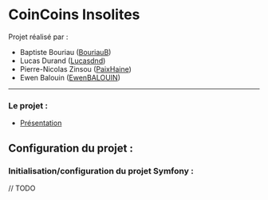 <h1>CoinCoins Insolites</h1>

Projet réalisé par :  
- Baptiste Bouriau ([BouriauB](https://github.com/BouriauB))
- Lucas Durand ([Lucasdnd](https://github.com/Lucasdnd))
- Pierre-Nicolas Zinsou ([PaixHaine](https://github.com/PaixHaine))
- Ewen Balouin ([EwenBALOUIN](https://github.com/EwenBALOUIN))

 
---
<h3>Le projet :</h3>

* [Présentation](docs/presentation.md)

<h2>Configuration du projet :</h2>

<h3>Initialisation/configuration du projet Symfony :</h3>

// TODO
